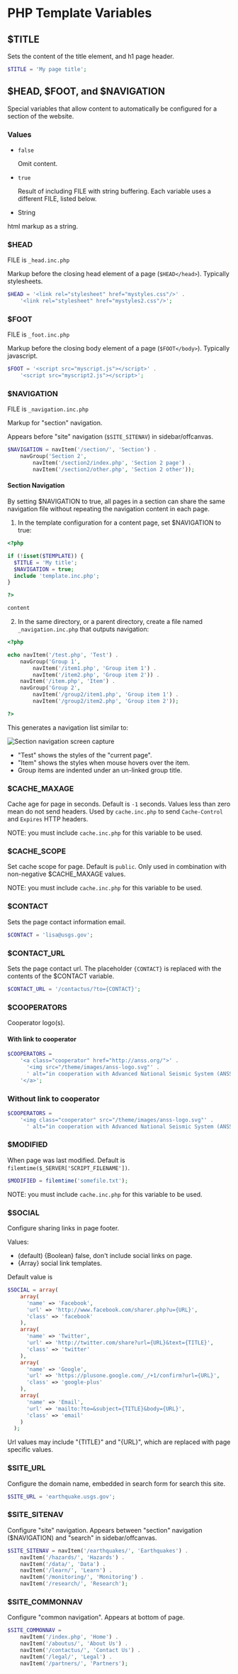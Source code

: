 PHP Template Variables
======================

## $TITLE

Sets the content of the title element, and h1 page header.

```php
$TITLE = 'My page title';
```


## $HEAD, $FOOT, and $NAVIGATION

Special variables that allow content to automatically be configured for a section of the website.


### Values

* `false`

  Omit content.

* `true`

  Result of including FILE with string buffering.
  Each variable uses a different FILE, listed below.

*  String

  html markup as a string.


### $HEAD

FILE is `_head.inc.php`

Markup before the closing head element of a page (`$HEAD</head>`).  Typically stylesheets.

```php
$HEAD = '<link rel="stylesheet" href="mystyles.css"/>' .
    '<link rel="stylesheet" href="mystyles2.css"/>';
```


### $FOOT

FILE is `_foot.inc.php`

Markup before the closing body element of a page (`$FOOT</body>`).  Typically javascript.

```php
$FOOT = '<script src="myscript.js"></script>' .
    '<script src="myscript2.js"></script>';
```


### $NAVIGATION

FILE is `_navigation.inc.php`

Markup for "section" navigation.

Appears before "site" navigation (`$SITE_SITENAV`) in sidebar/offcanvas.

```php
$NAVIGATION = navItem('/section/', 'Section') .
    navGroup('Section 2',
        navItem('/section2/index.php', 'Section 2 page') .
        navItem('/section2/other.php', 'Section 2 other'));
```

#### Section Navigation

By setting $NAVIGATION to true, all pages in a section can share the same navigation file without repeating the navigation content in each page.


1) In the template configuration for a content page, set $NAVIGATION to true:

```php
<?php

if (!isset($TEMPLATE)) {
  $TITLE = 'My title';
  $NAVIGATION = true;
  include 'template.inc.php';
}

?>

content
```

2) In the same directory, or a parent directory, create a file named `_navigation.inc.php` that outputs navigation:

```php
<?php

echo navItem('/test.php', 'Test') .
    navGroup('Group 1',
        navItem('/item1.php', 'Group item 1') .
        navItem('/item2.php', 'Group item 2')) .
    navItem('/item.php', 'Item') .
    navGroup('Group 2',
        navItem('/group2/item1.php', 'Group item 1') .
        navItem('/group2/item2.php', 'Group item 2'));

?>
```

This generates a navigation list similar to:

<img src="images/navigationExample.png" alt="Section navigation screen capture"/>

* "Test" shows the styles of the "current page".
* "Item" shows the styles when mouse hovers over the item.
* Group items are indented under an un-linked group title.



### $CACHE_MAXAGE

Cache age for page in seconds.
Default is `-1` seconds.
Values less than zero mean do not send headers.
Used by `cache.inc.php` to send `Cache-Control` and `Expires` HTTP headers.

NOTE: you must include `cache.inc.php` for this variable to be used.


### $CACHE_SCOPE

Set cache scope for page.
Default is `public`.
Only used in combination with non-negative $CACHE_MAXAGE values.

NOTE: you must include `cache.inc.php` for this variable to be used.


### $CONTACT

Sets the page contact information email.

```php
$CONTACT = 'lisa@usgs.gov';
```


### $CONTACT_URL

Sets the page contact url.  The placeholder `{CONTACT}` is replaced with the contents of the $CONTACT variable.

```php
$CONTACT_URL = '/contactus/?to={CONTACT}';
```


### $COOPERATORS

Cooperator logo(s).

#### With link to cooperator
```php
$COOPERATORS =
    '<a class="cooperator" href="http://anss.org/">' .
      '<img src="/theme/images/anss-logo.svg"' .
      ' alt="in cooperation with Advanced National Seismic System (ANSS)"/>' .
    '</a>';
```

### Without link to cooperator
```php
$COOPERATORS =
    '<img class="cooperator" src="/theme/images/anss-logo.svg"' .
      ' alt="in cooperation with Advanced National Seismic System (ANSS)"/>';
```


### $MODIFIED

When page was last modified.  Default is `filemtime($_SERVER['SCRIPT_FILENAME'])`.

```php
$MODIFIED = filemtime('somefile.txt');
```

NOTE: you must include `cache.inc.php` for this variable to be used.


### $SOCIAL

Configure sharing links in page footer.

Values:
- (default) {Boolean} false, don't include social links on page.
- {Array<Array>} social link templates.


Default value is
```php
$SOCIAL = array(
    array(
      'name' => 'Facebook',
      'url' => 'http://www.facebook.com/sharer.php?u={URL}',
      'class' => 'facebook'
    ),
    array(
      'name' => 'Twitter',
      'url' => 'http://twitter.com/share?url={URL}&text={TITLE}',
      'class' => 'twitter'
    ),
    array(
      'name' => 'Google',
      'url' => 'https://plusone.google.com/_/+1/confirm?url={URL}',
      'class' => 'google-plus'
    ),
    array(
      'name' => 'Email',
      'url' => 'mailto:?to=&subject={TITLE}&body={URL}',
      'class' => 'email'
    )
  );
```

Url values may include "{TITLE}" and "{URL}", which are replaced with page specific values.


### $SITE_URL

Configure the domain name, embedded in search form for search this site.

```php
$SITE_URL = 'earthquake.usgs.gov';
```


### $SITE_SITENAV

Configure "site" navigation.
Appears between "section" navigation ($NAVIGATION) and "search" in sidebar/offcanvas.

```php
$SITE_SITENAV = navItem('/earthquakes/', 'Earthquakes') .
    navItem('/hazards/', 'Hazards') .
    navItem('/data/', 'Data') .
    navItem('/learn/', 'Learn') .
    navItem('/monitoring/', 'Monitoring') .
    navItem('/research/', 'Research');
```


### $SITE_COMMONNAV

Configure "common navigation".
Appears at bottom of page.

```php
$SITE_COMMONNAV =
    navItem('/index.php', 'Home') .
    navItem('/aboutus/', 'About Us') .
    navItem('/contactus/', 'Contact Us') .
    navItem('/legal/', 'Legal') .
    navItem('/partners/', 'Partners');
```
